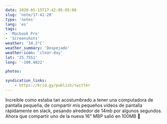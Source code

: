 ```yaml
---
date: 2020-05-15T17:42:05-05:00
slug: 'note/17-41-20'
type: 'notes'
lang: 'es'
tags:
- 'Macbook Pro'
- 'Screenshots'
weather: '34.2°C'
weather_summary: 'Despejado'
weather-icon: 'clear-day'
lat: '25.7551'
long: '-100.4022'

photos:

syndication_links:
    - https://brid.gy/publish/twitter
---
```

Increíble como estaba tan acostumbrado a tener una computadora de pantalla pequeña, de compartir mis pequeños vídeos de pantalla rápidamente en slack, pesando alrededor de 14mb por algunos segundos. Ahora que compartir uno de la nueva 16" MBP salió en 100MB 🤯

 